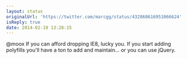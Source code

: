 ```yaml
---
layout: status
originalUrl: 'https://twitter.com/marcgg/status/432868616951066624'
isReply: true
date: 2014-02-10 13:28:15
---
```


@moox If you can afford dropping IE8, lucky you. If you start adding polyfills you'll have a ton to add and maintain… or you can use jQuery.

